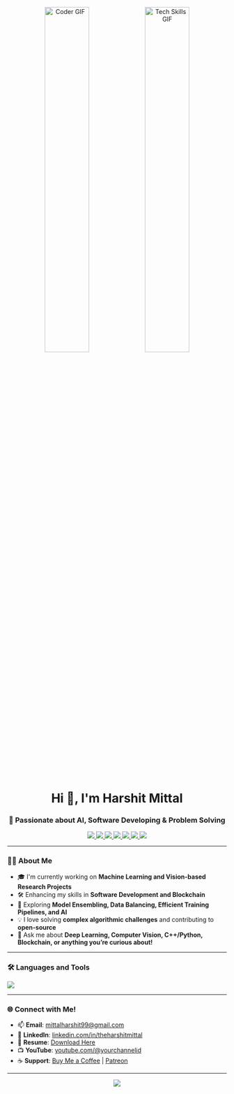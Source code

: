 <!-- Banner Image -->
<p align="center">
  <img src="https://media.giphy.com/media/qgQUggAC3Pfv687qPC/giphy.gif" alt="Coder GIF" width="45%" />
  <img src="https://i.pinimg.com/originals/79/9e/0d/799e0d7779f6ea6c3a89885ff60c55af.gif" alt="Tech Skills GIF" width="45%" />
</p>

<h1 align="center">Hi 👋, I'm Harshit Mittal</h1>
<h3 align="center">🚀 Passionate about AI, Software Developing & Problem Solving</h3>

<p align="center">
  <a href="https://linkedin.com/in/theharshitmittal" target="_blank">
    <img src="https://img.shields.io/badge/LinkedIn-%230077B5.svg?&style=for-the-badge&logo=linkedin&logoColor=white" />
  </a>
  <a href="mailto:mittalharshit99@gmail.com">
    <img src="https://img.shields.io/badge/Gmail-D14836?style=for-the-badge&logo=gmail&logoColor=white" />
  </a>
  <a href="https://www.hackerrank.com/profile/mittalharshit99" target="_blank">
    <img src="https://img.shields.io/badge/HackerRank-2EC866?style=for-the-badge&logo=hackerrank&logoColor=white" />
  </a>
  <a href="https://yourcvhost.com/Harshit_Mittal_CV.pdf" target="_blank">
    <img src="https://img.shields.io/badge/Resume-%23ffbf00.svg?&style=for-the-badge&logo=adobeacrobatreader&logoColor=white" />
  </a>
  <a href="https://www.youtube.com/@yourchannelid" target="_blank">
    <img src="https://img.shields.io/badge/YouTube-FF0000?style=for-the-badge&logo=youtube&logoColor=white" />
  </a>
  <a href="https://www.buymeacoffee.com/yourusername" target="_blank">
    <img src="https://img.shields.io/badge/Buy%20Me%20a%20Coffee-%23FFDD00.svg?&style=for-the-badge&logo=buy-me-a-coffee&logoColor=black" />
  </a>
  <a href="https://www.patreon.com/yourusername" target="_blank">
    <img src="https://img.shields.io/badge/Support%20me%20on-Patreon-F96854?style=for-the-badge&logo=patreon&logoColor=white" />
  </a>
</p>

---

### 👨‍💻 About Me

- 🎓 I'm currently working on **Machine Learning and Vision-based Research Projects**
- 🛠️ Enhancing my skills in **Software Development and Blockchain**
- 🌱 Exploring **Model Ensembling, Data Balancing, Efficient Training Pipelines, and AI**
- 💡 I love solving **complex algorithmic challenges** and contributing to **open-source**
- 💬 Ask me about **Deep Learning, Computer Vision, C++/Python, Blockchain, or anything you’re curious about!**

---

### 🛠️ Languages and Tools

<p align="centre">
  <img src="https://skillicons.dev/icons?i=python,cpp,git,linux,tensorflow,pytorch,opencv,github,vscode,sqlite" />
</p>

---

### 🌐 Connect with Me!

- 📫 **Email**: mittalharshit99@gmail.com  
- 💼 **LinkedIn**: [linkedin.com/in/theharshitmittal](https://linkedin.com/in/theharshitmittal)  
- 📄 **Resume**: [Download Here](https://yourcvhost.com/Harshit_Mittal_CV.pdf)
-  📺 **YouTube**: [youtube.com/@yourchannelid](https://www.youtube.com/@yourchannelid)
- ☕ **Support**: [Buy Me a Coffee](https://www.buymeacoffee.com/yourusername) | [Patreon](https://www.patreon.com/yourusername)

---

<p align="center">
  <img src="https://readme-typing-svg.herokuapp.com?font=Fira+Code&size=25&pause=1000&color=FF6B00&center=true&vCenter=true&width=435&lines=Coding+till+the+end+☕!;Right+to+program!;Let's+build+something+awesome!" />
</p>

